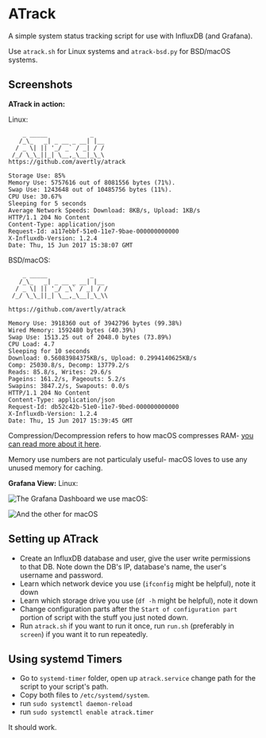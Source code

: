 # ATrack
A simple system status tracking script for use with InfluxDB (and Grafana).

Use `atrack.sh` for Linux systems and `atrack-bsd.py` for BSD/macOS systems.

## Screenshots

**ATrack in action:**

Linux:

```           
    _ _____            _   
   /_\_   _| _ __ _ __| |__
  / _ \| || '_/ _` / _| / /
 /_/ \_\_||_| \__,_\__|_\_\
https://github.com/avertly/atrack

Storage Use: 85%
Memory Use: 5757616 out of 8081556 bytes (71%).
Swap Use: 1243648 out of 10485756 bytes (11%).
CPU Use: 30.67%
Sleeping for 5 seconds
Average Network Speeds: Download: 8KB/s, Upload: 1KB/s
HTTP/1.1 204 No Content
Content-Type: application/json
Request-Id: a117ebbf-51e0-11e7-9bae-000000000000
X-Influxdb-Version: 1.2.4
Date: Thu, 15 Jun 2017 15:38:07 GMT
```

BSD/macOS:

```
    _ _____            _   
   /_\_   _| _ __ _ __| |__
  / _ \| || '_/ _\` / _| / /
 /_/ \_\_||_| \__,_\__|_\_\\

https://github.com/avertly/atrack

Memory Use: 3918360 out of 3942796 bytes (99.38%)
Wired Memory: 1592480 bytes (40.39%)
Swap Use: 1513.25 out of 2048.0 bytes (73.89%)
CPU Load: 4.7
Sleeping for 10 seconds
Download: 0.56083984375KB/s, Upload: 0.2994140625KB/s
Comp: 25030.8/s, Decomp: 13779.2/s
Reads: 85.8/s, Writes: 29.6/s
Pageins: 161.2/s, Pageouts: 5.2/s
Swapins: 3847.2/s, Swapouts: 0.0/s
HTTP/1.1 204 No Content
Content-Type: application/json
Request-Id: db52c42b-51e0-11e7-9bed-000000000000
X-Influxdb-Version: 1.2.4
Date: Thu, 15 Jun 2017 15:39:45 GMT
```

Compression/Decompression refers to how macOS compresses RAM- [you can read more about it here](https://www.lifewire.com/understanding-compressed-memory-os-x-2260327).

Memory use numbers are not particulaly useful- macOS loves to use any unused memory for caching.

**Grafana View:**
Linux:

![The Grafana Dashboard we use](https://i.imgur.com/iAcgvbK.png)
macOS:

![And the other for macOS](https://i.imgur.com/dP1QIvN.png)

## Setting up ATrack

- Create an InfluxDB database and user, give the user write permissions to that DB. Note down the DB's IP, database's name, the user's username and password.
- Learn which network device you use (`ifconfig` might be helpful), note it down
- Learn which storage drive you use (`df -h` might be helpful), note it down
- Change configuration parts after the `Start of configuration part` portion of script with the stuff you just noted down.
- Run `atrack.sh` if you want to run it once, run `run.sh` (preferably in `screen`) if you want it to run repeatedly.

## Using systemd Timers

- Go to `systemd-timer` folder, open up `atrack.service` change path for the script to your script's path.
- Copy both files to `/etc/systemd/system`.
- run `sudo systemctl daemon-reload`
- run `sudo systemctl enable atrack.timer`

It should work.
